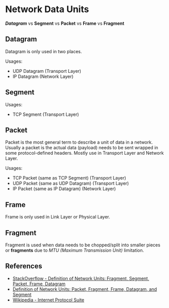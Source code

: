 # Network Data Units

***Datagram*** vs **Segment** vs **Packet** vs **Frame** vs **Fragment** 

## Datagram

Datagram is only used in two places.

Usages:

- UDP Datagram (Transport Layer)
- IP Datagram (Network Layer)

## Segment

Usages:

- TCP Segment (Transport Layer)

## Packet

Packet is the most general term to describe a unit of data in a network. Usually a packet is the actual data (payload) needs to be sent wrapped in some protocol-defined headers. Mostly use in Transport Layer and Network Layer.

Usages:

- TCP Packet (same as TCP Segment) (Transport Layer)
- UDP Packet (same as UDP Datagram) (Transport Layer)
- IP Packet (same as IP Datagram) (Network Layer)

## Frame

Frame is only used in Link Layer or Physical Layer.

## Fragment

Fragment is used when data needs to be chopped/split into smaller pieces or **fragments** due to _MTU (Maximum Transmission Unit)_ limitation.


## References

- [StackOverflow - Definition of Network Units: Fragment, Segment, Packet, Frame, Datagram](https://stackoverflow.com/a/11637061)
- [Definition of Network Units: Packet, Fragment, Frame, Datagram, and Segment](https://www.baeldung.com/cs/networking-packet-fragment-frame-datagram-segment)
- [Wikipedia - Internet Protocol Suite](https://en.wikipedia.org/wiki/Internet_protocol_suite)